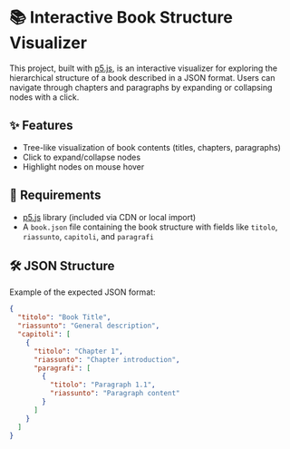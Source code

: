 # 📚 Interactive Book Structure Visualizer

This project, built with [p5.js](https://p5js.org/), is an interactive visualizer for exploring the hierarchical structure of a book described in a JSON format. Users can navigate through chapters and paragraphs by expanding or collapsing nodes with a click.

## ✨ Features

- Tree-like visualization of book contents (titles, chapters, paragraphs)
- Click to expand/collapse nodes
- Highlight nodes on mouse hover

## 📁 Requirements

- [p5.js](https://p5js.org/) library (included via CDN or local import)
- A `book.json` file containing the book structure with fields like `titolo`, `riassunto`, `capitoli`, and `paragrafi`

## 🛠️ JSON Structure

Example of the expected JSON format:

```json
{
  "titolo": "Book Title",
  "riassunto": "General description",
  "capitoli": [
    {
      "titolo": "Chapter 1",
      "riassunto": "Chapter introduction",
      "paragrafi": [
        {
          "titolo": "Paragraph 1.1",
          "riassunto": "Paragraph content"
        }
      ]
    }
  ]
}

